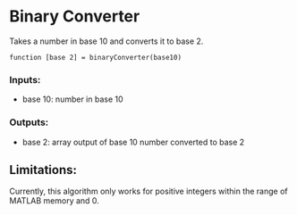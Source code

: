 # Binary Converter
Takes a number in base 10 and converts it to base 2.

`function [base 2] = binaryConverter(base10)`

### Inputs:
- base 10: number in base 10

### Outputs:
- base 2: array output of base 10 number converted to base 2

## Limitations:

Currently, this algorithm only works for positive integers within the range of MATLAB memory and 0. 
